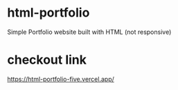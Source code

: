 # html-portfolio
Simple Portfolio website built with HTML (not responsive)

# checkout link 
https://html-portfolio-five.vercel.app/
